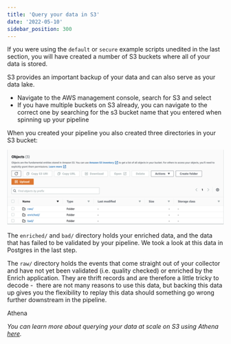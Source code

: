 ```yaml
---
title: 'Query your data in S3'
date: '2022-05-10'
sidebar_position: 300
---
```


If you were using the `default` or `secure` example scripts unedited in the last section, you will have created a number of S3 buckets where all of your data is stored.

S3 provides an important backup of your data and can also serve as your data lake.

- Navigate to the AWS management console, search for S3 and select
- If you have multiple buckets on S3 already, you can navigate to the correct one by searching for the s3 bucket name that you entered when spinning up your pipeline

When you created your pipeline you also created three directories in your S3 bucket:

![](images/querying-your-data-on-s3.png)

The `enriched/` and `bad/` directory holds your enriched data, and the data that has failed to be validated by your pipeline. We took a look at this data in Postgres in the last step.

The `raw/` directory holds the events that come straight out of your collector and have not yet been validated (i.e. quality checked) or enriched by the Enrich application. They are thrift records and are therefore a little tricky to decode -  there are not many reasons to use this data, but backing this data up gives you the flexibility to replay this data should something go wrong further downstream in the pipeline.

Athena

_You can learn more about querying your data at scale on S3 using Athena_ [_here_](https://snowplowanalytics.com/blog/2019/04/04/use-glue-and-athena-with-snowplow-data/)_._
